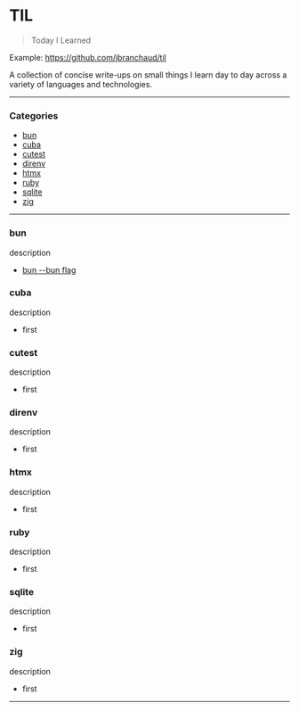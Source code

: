 # TIL

> Today I Learned

Example: https://github.com/jbranchaud/til

A collection of concise write-ups on small things I learn day to day across a
variety of languages and technologies.

---

### Categories

- [bun](#bun)
- [cuba](#cuba)
- [cutest](#cutest)
- [direnv](#direnv)
- [htmx](#htmx)
- [ruby](#ruby)
- [sqlite](#sqlite)
- [zig](#zig)

---

### bun

description

- [bun --bun flag](bun/bun-flag.md)

### cuba

description

- first

### cutest

description

- first

### direnv

description

- first

### htmx

description

- first

### ruby

description

- first

### sqlite

description

- first

### zig

description

- first

---
